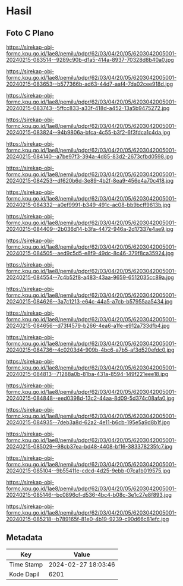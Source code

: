 # Hasil

## Foto C Plano

https://sirekap-obj-formc.kpu.go.id/1ae8/pemilu/pdpr/62/03/04/20/05/6203042005001-20240215-083514--9289c90b-d1a5-414a-8937-70328d8b40a0.jpg

https://sirekap-obj-formc.kpu.go.id/1ae8/pemilu/pdpr/62/03/04/20/05/6203042005001-20240215-083653--b577366b-ad63-44d7-aaf4-7da02cee918d.jpg

https://sirekap-obj-formc.kpu.go.id/1ae8/pemilu/pdpr/62/03/04/20/05/6203042005001-20240215-083743--5ffcc833-a33f-418d-a452-13a5b9475272.jpg

https://sirekap-obj-formc.kpu.go.id/1ae8/pemilu/pdpr/62/03/04/20/05/6203042005001-20240215-083824--94b9806a-bfca-4c55-b3f2-6f3fdca1c4da.jpg

https://sirekap-obj-formc.kpu.go.id/1ae8/pemilu/pdpr/62/03/04/20/05/6203042005001-20240215-084140--a7be97f3-394a-4d85-83d2-2673cfbd0598.jpg

https://sirekap-obj-formc.kpu.go.id/1ae8/pemilu/pdpr/62/03/04/20/05/6203042005001-20240215-084253--df620b6d-3e89-4b2f-8ea9-456e4a70c418.jpg

https://sirekap-obj-formc.kpu.go.id/1ae8/pemilu/pdpr/62/03/04/20/05/6203042005001-20240215-084332--a0ef9991-b349-491c-ac08-bb9bcff9613b.jpg

https://sirekap-obj-formc.kpu.go.id/1ae8/pemilu/pdpr/62/03/04/20/05/6203042005001-20240215-084409--2b036d14-b3fa-4472-946a-2d17337e4ae9.jpg

https://sirekap-obj-formc.kpu.go.id/1ae8/pemilu/pdpr/62/03/04/20/05/6203042005001-20240215-084505--aed9c5d5-e8f9-49dc-8c46-379f8ca35924.jpg

https://sirekap-obj-formc.kpu.go.id/1ae8/pemilu/pdpr/62/03/04/20/05/6203042005001-20240215-084554--7c4b52f8-a483-43aa-9659-6512035cc89a.jpg

https://sirekap-obj-formc.kpu.go.id/1ae8/pemilu/pdpr/62/03/04/20/05/6203042005001-20240215-084626--3a7c1213-e64c-44a5-a7cb-b57955aa5434.jpg

https://sirekap-obj-formc.kpu.go.id/1ae8/pemilu/pdpr/62/03/04/20/05/6203042005001-20240215-084656--d73f4579-b266-4ea6-a1fe-e912a733dfb4.jpg

https://sirekap-obj-formc.kpu.go.id/1ae8/pemilu/pdpr/62/03/04/20/05/6203042005001-20240215-084736--4c0203d4-909b-4bc6-a7b5-af3d520efdc0.jpg

https://sirekap-obj-formc.kpu.go.id/1ae8/pemilu/pdpr/62/03/04/20/05/6203042005001-20240215-084813--71288a0b-81ba-431a-8594-149f221eee18.jpg

https://sirekap-obj-formc.kpu.go.id/1ae8/pemilu/pdpr/62/03/04/20/05/6203042005001-20240215-084848--eed0398d-13c2-44aa-8d09-5d374c08afa0.jpg

https://sirekap-obj-formc.kpu.go.id/1ae8/pemilu/pdpr/62/03/04/20/05/6203042005001-20240215-084935--7deb3a8d-62a2-4e11-b6cb-195e5a9d8b1f.jpg

https://sirekap-obj-formc.kpu.go.id/1ae8/pemilu/pdpr/62/03/04/20/05/6203042005001-20240215-085029--98cb37ea-bd48-4408-bf16-383378235fc7.jpg

https://sirekap-obj-formc.kpu.go.id/1ae8/pemilu/pdpr/62/03/04/20/05/6203042005001-20240215-085104--9b55411e-cdcd-4d25-9ebb-07ca1b019575.jpg

https://sirekap-obj-formc.kpu.go.id/1ae8/pemilu/pdpr/62/03/04/20/05/6203042005001-20240215-085146--bc0896cf-d536-4bc4-b08c-3e1c27e8f893.jpg

https://sirekap-obj-formc.kpu.go.id/1ae8/pemilu/pdpr/62/03/04/20/05/6203042005001-20240215-085218--b789165f-81e0-4b19-9239-c90d66c81efc.jpg


## Metadata

| Key        | Value               |
| ---------- | ------------------- |
| Time Stamp | 2024-02-27 18:03:46 |
| Kode Dapil | 6201                |



